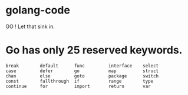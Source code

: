 # golang-code
GO ! Let that sink in.

#  Go has only 25 reserved keywords.
~~~~
break        default      func         interface    select
case         defer        go           map          struct
chan         else         goto         package      switch
const        fallthrough  if           range        type
continue     for          import       return       var
~~~~